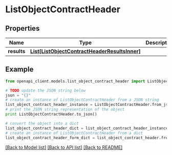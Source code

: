 # ListObjectContractHeader


## Properties
Name | Type | Description | Notes
------------ | ------------- | ------------- | -------------
**results** | [**List[ListObjectContractHeaderResultsInner]**](ListObjectContractHeaderResultsInner.md) |  | 

## Example

```python
from openapi_client.models.list_object_contract_header import ListObjectContractHeader

# TODO update the JSON string below
json = "{}"
# create an instance of ListObjectContractHeader from a JSON string
list_object_contract_header_instance = ListObjectContractHeader.from_json(json)
# print the JSON string representation of the object
print ListObjectContractHeader.to_json()

# convert the object into a dict
list_object_contract_header_dict = list_object_contract_header_instance.to_dict()
# create an instance of ListObjectContractHeader from a dict
list_object_contract_header_form_dict = list_object_contract_header.from_dict(list_object_contract_header_dict)
```
[[Back to Model list]](../README.md#documentation-for-models) [[Back to API list]](../README.md#documentation-for-api-endpoints) [[Back to README]](../README.md)


